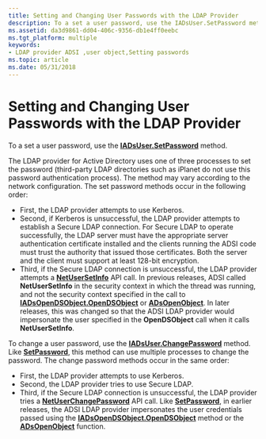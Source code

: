 ```yaml
---
title: Setting and Changing User Passwords with the LDAP Provider
description: To a set a user password, use the IADsUser.SetPassword method.
ms.assetid: da3d9861-dd04-406c-9356-db1e4ff0eebc
ms.tgt_platform: multiple
keywords:
- LDAP provider ADSI ,user object,Setting passwords
ms.topic: article
ms.date: 05/31/2018
---
```


# Setting and Changing User Passwords with the LDAP Provider

To a set a user password, use the [**IADsUser.SetPassword**](/windows/desktop/api/Iads/nf-iads-iadsuser-setpassword) method.

The LDAP provider for Active Directory uses one of three processes to set the password (third-party LDAP directories such as iPlanet do not use this password authentication process). The method may vary according to the network configuration. The set password methods occur in the following order:

-   First, the LDAP provider attempts to use Kerberos. 
-   Second, if Kerberos is unsuccessful, the LDAP provider attempts to establish a Secure LDAP connection. For Secure LDAP to operate successfully, the LDAP server must have the appropriate server authentication certificate installed and the clients running the ADSI code must trust the authority that issued those certificates. Both the server and the client must support at least 128-bit encryption.
-   Third, if the Secure LDAP connection is unsuccessful, the LDAP provider attempts a [**NetUserSetInfo**](/windows/win32/api/lmaccess/nf-lmaccess-netusersetinfo) API call. In previous releases, ADSI called **NetUserSetInfo** in the security context in which the thread was running, and not the security context specified in the call to [**IADsOpenDSObject.OpenDSObject**](/windows/win32/api/Iads/nf-iads-iadsopendsobject-opendsobject) or [**ADsOpenObject**](/windows/win32/api/Adshlp/nf-adshlp-adsopenobject). In later releases, this was changed so that the ADSI LDAP provider would impersonate the user specified in the **OpenDSObject** call when it calls **NetUserSetInfo**.

To change a user password, use the [**IADsUser.ChangePassword**](/windows/win32/api/Iads/nf-iads-iadsuser-changepassword) method. Like [**SetPassword**](/windows/win32/api/Iads/nf-iads-iadsuser-setpassword), this method can use multiple processes to change the password. The change password methods occur in the same order:

-   First, the LDAP provider attempts to use Kerberos.
-   Second, the LDAP provider tries to use Secure LDAP.
-   Third, if the Secure LDAP connection is unsuccessful, the LDAP provider tries a [**NetUserChangePassword**](/windows/win32/api/lmaccess/nf-lmaccess-netuserchangepassword) API call. Like [**SetPassword**](/windows/win32/api/Iads/nf-iads-iadsuser-setpassword), in earlier releases, the ADSI LDAP provider impersonates the user credentials passed using the [**IADsOpenDSObject.OpenDSObject**](/windows/win32/api/Iads/nf-iads-iadsopendsobject-opendsobject) method or the [**ADsOpenObject**](/windows/win32/api/Adshlp/nf-adshlp-adsopenobject) function.

 

 
